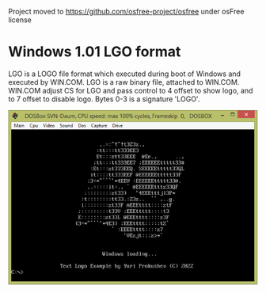 Project moved to https://github.com/osfree-project/osfree under osFree license

Windows 1.01 LGO format
=======================

LGO is a LOGO file format which executed during boot of Windows and executed by WIN.COM.
LGO is a raw binary file, attached to WIN.COM. WIN.COM adjust CS for LGO and pass control
to 4 offset to show logo, and to 7 offset to disable logo. Bytes 0-3 is a signature 'LOGO'.

![image](logo.png)
